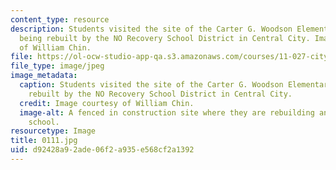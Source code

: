 ```yaml
---
content_type: resource
description: Students visited the site of the Carter G. Woodson Elementary School,
  being rebuilt by the NO Recovery School District in Central City. Image courtesy
  of William Chin.
file: https://ol-ocw-studio-app-qa.s3.amazonaws.com/courses/11-027-city-to-city-comparing-researching-and-writing-about-cities-new-orleans-spring-2011/d92428a92ade06f2a935e568cf2a1392_0111.jpg
file_type: image/jpeg
image_metadata:
  caption: Students visited the site of the Carter G. Woodson Elementary School, being
    rebuilt by the NO Recovery School District in Central City.
  credit: Image courtesy of William Chin.
  image-alt: A fenced in construction site where they are rebuilding an elementary
    school.
resourcetype: Image
title: 0111.jpg
uid: d92428a9-2ade-06f2-a935-e568cf2a1392
---
```

